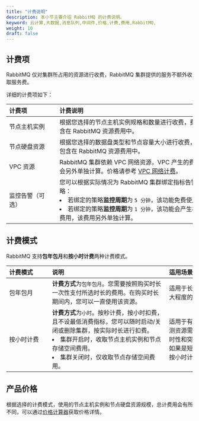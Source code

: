 ```yaml
---
title: "计费说明"
description: 本小节主要介绍 RabbitMQ 的计费说明。
keyword: 云计算,大数据,消息队列,中间件,价格,计费,费用,RabbitMQ,
weight: 10
draft: false
---
```


## 计费项

RabbitMQ 仅对集群所占用的资源进行收费，RabbitMQ 集群提供的服务不额外收取服务费。

详细的计费项如下：

|<span style="display:inline-block;width:120px">计费项</span> |<span style="display:inline-block;width:410px">计费说明</span>|
|:----|:----|
|   节点主机实例     | 根据您选择的节点主机实例规格和数量进行收费，费用包含在 RabbitMQ 资源费用中。  |
|   节点硬盘资源     | 根据您选择的数据盘类型和节点容量大小进行收费，费用包含在 RabbitMQ 资源费用中。  |  
|   VPC 资源        |  RabbitMQ 集群依赖 VPC 网络资源，VPC 产生的费用将会另外单独计算。价格请参考 [VPC 网络计费](/network/vpc/billing/price/)。 |  
|   监控告警（可选）  |  您可以根据实际情况为 RabbitMQ 集群绑定指标告警策略：<li>若绑定的策略**监控周期**为 `5 分钟`，该功能免费使用。<li>若绑定的策略**监控周期**为 `1 分钟`，该功能会产生相应的费用，该费用另外单独计算。   | 

## 计费模式

RabbitMQ 支持**包年包月**和**按小时计费**两种计费模式。

|<span style="display:inline-block;width:100px">计费模式</span> |<span style="display:inline-block;width:300px">说明</span>|<span style="display:inline-block;width:230px">适用场景</span>|
|:----|:----|:----|
|   包年包月    |  **计费方式**为`包年包月`。您需要按照购买时长一次性支付所选时长的费用。在购买时长期间内，您可以一直使用该资源。  |  适用于长期稳定需求，帮助您更大程度的节省支出。   |
|   按小时计费     |  **计费方式**为`小时`。按秒计费，按小时扣费，且不设最低消费指标，您可以随时启动/关闭或删除集群，按实际时长进行扣费。<li>集群开启时，收取节点主机实例和节点存储空间费用。<li>集群关闭时，仅收取节点存储空间费用。|  适用于有较大波动且无法准确预测资源需求量的业务场景，或临时性和突发性的资源需求场景。如果是短期测试使用，推荐使用按小时计费模式。  |

## 产品价格

根据选择的计费模式，使用的节点主机实例和节点硬盘资源规模，总计费用会有所不同，可以通过[价格计算器](https://www.qingcloud.com/pricing#/RabbitMQ)获取价格详情。
